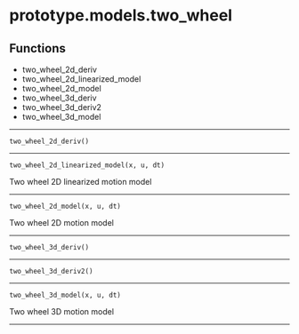 # prototype.models.two_wheel



## Functions

- two_wheel_2d_deriv
- two_wheel_2d_linearized_model
- two_wheel_2d_model
- two_wheel_3d_deriv
- two_wheel_3d_deriv2
- two_wheel_3d_model

---


    two_wheel_2d_deriv()



---

    two_wheel_2d_linearized_model(x, u, dt)

Two wheel 2D linearized motion model 


---

    two_wheel_2d_model(x, u, dt)

Two wheel 2D motion model 


---

    two_wheel_3d_deriv()



---

    two_wheel_3d_deriv2()



---

    two_wheel_3d_model(x, u, dt)

Two wheel 3D motion model 


---
